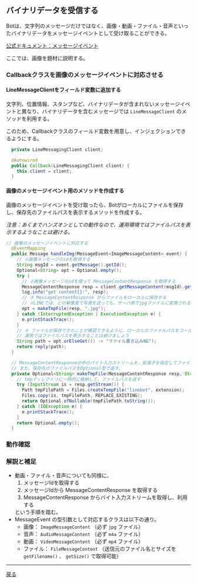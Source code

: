 ## バイナリデータを受信する

Botは、文字列のメッセージだけではなく、画像・動画・ファイル・音声といったバイナリデータをメッセージイベントとして受け取ることができる。

[公式ドキュメント：メッセージイベント](https://developers.line.me/ja/reference/messaging-api/#anchor-e2c59da01216760e81e8ca10c55b2e28b276c3e5)

ここでは、画像を題材に説明する。

### Callbackクラスを画像のメッセージイベントに対応させる

#### LineMessageClientをフィールド変数に追加する

文字列、位置情報、スタンプなど、バイナリデータが含まれないメッセージイベントと異なり、バイナリデータを含むメッセージでは `LineMessageClient` のメソッドを利用する。

このため、Callbackクラスのフィールド変数を用意し、インジェクションできるようにする。

```java
  private LineMessagingClient client;

  @Autowired
  public Callback(LineMessagingClient client) {
    this.client = client;
  }
```

#### 画像のメッセージイベント用のメソッドを作成する

画像のメッセージイベントを受け取ったら、Botがローカルにファイルを保存し、保存先のファイルパスを表示するメソッドを作成する。

*注意：あくまでハンズオンとしての動作なので、運用環境ではファイルパスを表示するようなことは避ける。*

```java
// 画像のメッセージイベントに対応する
  @EventMapping
  public Message handleImg(MessageEvent<ImageMessageContent> event) {
    // ①画像メッセージのidを取得する
    String msgId = event.getMessage().getId();
    Optional<String> opt = Optional.empty();
    try {
      // ②画像メッセージのidを使って MessageContentResponse を取得する
      MessageContentResponse resp = client.getMessageContent(msgId).get();
      log.info("get content{}:", resp);
      // ③ MessageContentResponse からファイルをローカルに保存する
      // ※LINEでは、どの解像度で写真を送っても、サーバ側でjpgファイルに変換される
      opt = makeTmpFile(resp, ".jpg");
    } catch (InterruptedException | ExecutionException e) {
      e.printStackTrace();
    }
    // ④ ファイルが保存できたことが確認できるように、ローカルのファイルパスをコールバックする
    // 運用ではファイルパスを表示することは避けましょう
    String path = opt.orElseGet(() -> "ファイル書き込みNG");
    return reply(path);
  }

  // MessageContentResponseの中のバイト入力ストリームを、拡張子を指定してファイルに書き込む。
  // また、保存先のファイルパスをOptional型で返す。
  private Optional<String> makeTmpFile(MessageContentResponse resp, String extension) {
    // tmpディレクトリに一時的に格納して、ファイルパスを返す
    try (InputStream is = resp.getStream()) {
      Path tmpFilePath = Files.createTempFile("linebot", extension);
      Files.copy(is, tmpFilePath, REPLACE_EXISTING);
      return Optional.ofNullable(tmpFilePath.toString());
    } catch (IOException e) {
      e.printStackTrace();
    }
    return Optional.empty();
  }
```

### 動作確認
 

### 解説と補足

- 動画・ファイル・音声についても同様に、<br>
  <ol>
    <li>メッセージIdを取得する</li>
    <li>メッセージIdから MessageContentResponse を取得する</li>
    <li>MessageContentResponse からバイト入力ストリームを取得し、利用する</li>
  </ol>という手順を踏む。
- MessageEvent の型引数として対応するクラスは以下の通り。
    - 画像： `ImageMessageContent` （必ず `jpg` ファイル）
    - 音声： `AudioMessageContent` （必ず `m4a` ファイル）
    - 動画： `VideoMessageContent` （必ず `mp4` ファイル）
    - ファイル： `FileMessageContent` （送信元のファイル名とサイズを<br>`getFilename()` 、 `getSize()` で取得可能）

-----

[戻る](../../README.md)
